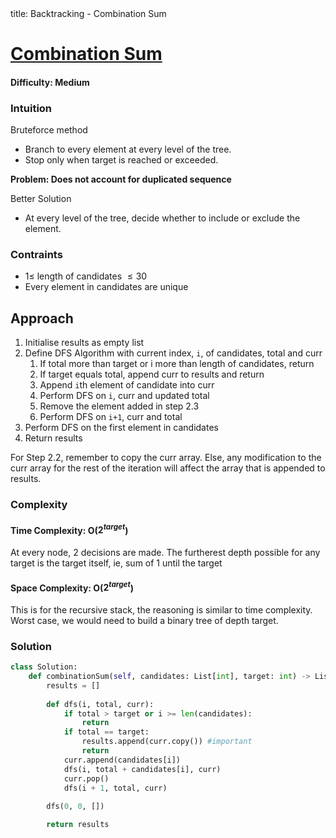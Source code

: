 <frontmatter>
  title: Backtracking - Combination Sum
</frontmatter>

# [Combination Sum](https://leetcode.com/problems/combination-sum/)
#### Difficulty: Medium

### Intuition
Bruteforce method
- Branch to every element at every level of the tree. 
- Stop only when target is reached or exceeded.

**Problem: Does not account for duplicated sequence**

Better Solution
- At every level of the tree, decide whether to include or exclude the element. 

### Contraints
- $1\leqslant$ length of candidates $\leqslant 30$
- Every element in candidates are unique
 
## Approach
1. Initialise results as empty list 
2. Define DFS Algorithm with current index, `i`, of candidates, total and curr
    1. If total more than target or i more than length of candidates, return
    2. If target equals total, append curr to results and return
    3. Append `i`th element of candidate into curr
    4. Perform DFS on `i`, curr and updated total
    5. Remove the element added in step 2.3 
    6. Perform DFS on `i+1`, curr and total
3. Perform DFS on the first element in candidates
4. Return results

<box type="info" header="##### Special Tips">
  <md>
    For Step 2.2, remember to copy the curr array. Else, any modification to the curr array for the rest of the iteration will affect the array that is appended to results. 
  </md> 
</box>

### Complexity
#### Time Complexity: O($2^{target}$)
At every node, 2 decisions are made. The furtherest depth possible for any target is the target itself, ie, sum of 1 until the target
#### Space Complexity: O($2^{target}$)
This is for the recursive stack, the reasoning is similar to time complexity. Worst case, we would need to build a binary tree of depth target.
### Solution
<panel header="Don't cheat yourself" type="dark">

```python
class Solution:
    def combinationSum(self, candidates: List[int], target: int) -> List[List[int]]:
        results = []
        
        def dfs(i, total, curr):
            if total > target or i >= len(candidates):
                return
            if total == target:
                results.append(curr.copy()) #important
                return
            curr.append(candidates[i])
            dfs(i, total + candidates[i], curr)
            curr.pop()
            dfs(i + 1, total, curr)
        
        dfs(0, 0, [])

        return results
```
</panel>

